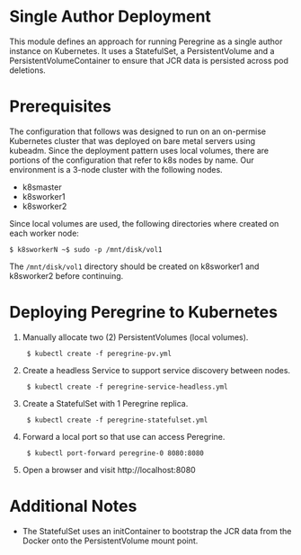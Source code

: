 # Single Author Deployment

This module defines an approach for running Peregrine as a single author instance on
Kubernetes. It uses a StatefulSet, a PersistentVolume and a PersistentVolumeContainer to
ensure that JCR data is persisted across pod deletions.

# Prerequisites

The configuration that follows was designed to run on an on-permise Kubernetes cluster that
was deployed on bare metal servers using kubeadm. Since the deployment pattern uses
local volumes, there are portions of the configuration that refer to k8s nodes by name. 
Our environment is a 3-node cluster with the following nodes.

* k8smaster
* k8sworker1
* k8sworker2

Since local volumes are used, the following directories where created on each worker node:

```
$ k8sworkerN ~$ sudo -p /mnt/disk/vol1
```

The `/mnt/disk/vol1` directory should be created on k8sworker1 and k8sworker2 before 
continuing.


# Deploying Peregrine to Kubernetes

1. Manually allocate two (2) PersistentVolumes (local volumes). 

        $ kubectl create -f peregrine-pv.yml

2. Create a headless Service to support service discovery between nodes.

        $ kubectl create -f peregrine-service-headless.yml

3. Create a StatefulSet with 1 Peregrine replica.

        $ kubectl create -f peregrine-statefulset.yml

4. Forward a local port so that use can access Peregrine.

        $ kubectl port-forward peregrine-0 8080:8080

5. Open a browser and visit http://localhost:8080


# Additional Notes

* The StatefulSet uses an initContainer to bootstrap the JCR data from the Docker onto the PersistentVolume mount point.
